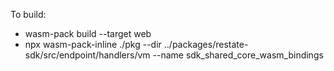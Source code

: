 To build:

* wasm-pack build --target web
* npx wasm-pack-inline ./pkg --dir ../packages/restate-sdk/src/endpoint/handlers/vm --name sdk_shared_core_wasm_bindings

